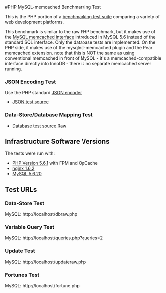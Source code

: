 #PHP MySQL-memcached Benchmarking Test

This is the PHP portion of a [benchmarking test suite](../) comparing a variety of web development platforms.

This benchmark is similar to the raw PHP benchmark, but it makes use of the [MySQL memcached interface](http://dev.mysql.com/doc/refman/5.6/en/innodb-memcached.html) introduced in MySQL 5.6 instead of the standard SQL interface. Only the database tests are implemented. On the PHP side, it makes use of the mysqlnd-memcached plugin and the Pear memcached extension. note that this is NOT the same as using conventional memcached in front of MySQL - it's a memcached-compatible interface directly into InnoDB - there is no separate memcached server running.

### JSON Encoding Test
Use the PHP standard [JSON encoder](http://www.php.net/manual/en/function.json-encode.php)

* [JSON test source](json.php)

### Data-Store/Database Mapping Test

* [Database test source Raw](dbraw.php)

## Infrastructure Software Versions
The tests were run with:

* [PHP Version 5.6.1](http://www.php.net/) with FPM and OpCache
* [nginx 1.6.2](http://nginx.org/)
* [MySQL 5.6.20](https://dev.mysql.com/)

## Test URLs

### Data-Store Test

MySQL: http://localhost/dbraw.php

### Variable Query Test

MySQL: http://localhost/queries.php?queries=2

### Update Test

MySQL: http://localhost/updateraw.php

### Fortunes Test

MySQL: http://localhost/fortune.php
